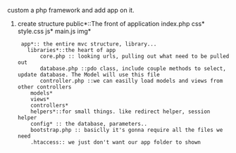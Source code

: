 custom a php framework and add app on it.
1. create structure
        public*::The front of application
            index.php
            css*
                style.css
            js*
                main.js
            img*   
        
        app*:: the entire mvc structure, library...
          libraries*::the heart of app
              core.php :: looking urls, pulling out what need to be pulled out
              database.php ::pdo class, include couple methods to select, update database. The Model will use this file
              controller.php ::we can easilly load models and views from other controllers
           models*
           views*
           controllers*
           helpers*::for small things. like redirect helper, session helper
           config* :: the database, parameters..
           bootstrap.php :: basiclly it's gonna require all the files we need
           .htaccess:: we just don't want our app folder to shown
           
